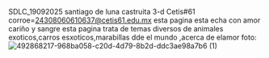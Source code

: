 SDLC_19092025
santiago de luna castruita 3-d Cetis#61 corroe=24308060610637@cetis61.edu.mx esta pagina esta echa con amor cariño y sangre esta pagina trata de temas diversos de animales exoticos,carros esxoticos,marabillas dde el mundo ,acerca de elamor foto:![492868217-968ba058-c20d-4d79-8b2d-ddc3ae98a7b6 (1)](https://github.com/user-attachments/assets/8ac704c1-5694-4433-8c13-d8a1ef2380ce)
